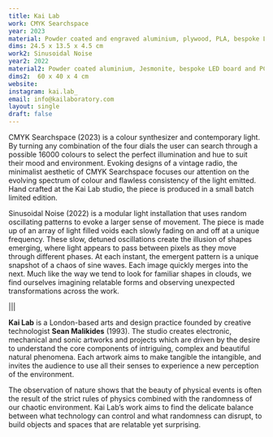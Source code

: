```yaml
---
title: Kai Lab
work: CMYK Searchspace
year: 2023
material: Powder coated and engraved aluminium, plywood, PLA, bespoke LED board and PCB. Power cable included
dims: 24.5 x 13.5 x 4.5 cm
work2: Sinusoidal Noise
year2: 2022
material2: Powder coated aluminium, Jesmonite, bespoke LED board and PCB
dims2:  60 x 40 x 4 cm
website: 
instagram: kai.lab_
email: info@kailaboratory.com
layout: single
draft: false
---
```


CMYK Searchspace (2023) is a colour synthesizer and contemporary light. By turning any combination of the four dials the user can search through a possible 16000 colours to select the perfect illumination and hue to suit their mood and environment. Evoking designs of a vintage radio, the minimalist aesthetic of CMYK Searchspace focuses our attention on the evolving spectrum of colour and flawless consistency of the light emitted. Hand crafted at the Kai Lab studio, the piece is produced in a small batch limited edition.

Sinusoidal Noise (2022) is a modular light installation that uses random oscillating patterns to evoke a larger sense of movement. The piece is made up of an array of light filled voids each slowly fading on and off at a unique frequency. These slow, detuned oscillations create the illusion of shapes emerging, where light appears to pass between pixels as they move through different phases. At each instant, the emergent pattern is a unique snapshot of a chaos of sine waves. Each image quickly merges into the next. Much like the way we tend to look for familiar shapes in clouds, we find ourselves imagining relatable forms and observing unexpected transformations across the work.

|||

<b>Kai Lab</b> is a London-based arts and design practice founded by creative technologist <b>Sean Malikides</b> (1993). The studio creates electronic, mechanical and sonic artworks and projects which are driven by the desire to understand the core components of intriguing, complex and beautiful natural phenomena. Each artwork aims to make tangible the intangible, and invites the audience to use all their senses to experience a new perception of the environment.

The observation of nature shows that the beauty of physical events is often the result of the strict rules of physics combined with the randomness of our chaotic environment. Kai Lab’s work aims to find the delicate balance between what technology can control and what randomness can disrupt, to build objects and spaces that are relatable yet surprising.
